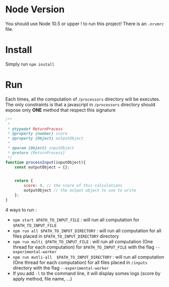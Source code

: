 # Node Version

You should use Node 10.5 or upper ! to run this project! There is an `.nrvmrc` file.

# Install

Simply run `npm install`

# Run

Each times, all the computation of `/processors` directory will be executes. The only constraints is that a javascript in `/processors` directory should expose only **ONE** method that respect this signature

```javascript
/**
 *
 * @typedef ReturnProcess
 * @property {number} score
 * @property {Object} outputObject
 *
 * @param {Object} inputObject
 * @return {ReturnProcess}
 */
function processInput(inputObject){
    const outputObject = {};


    return {
        score: 0, // the score of this calculations
        outputObject // the output object to use to write
    };
}
```

4 ways to run :

* `npm start $PATH_TO_INPUT_FILE` : will run all computation for `$PATH_TO_INPUT_FILE`
* `npm run all $PATH_TO_INPUT_DIRECTORY` : will run all computation for all files placed in `$PATH_TO_INPUT_DIRECTORY` directory
* `npm run multi $PATH_TO_INPUT_FILE` : will run all computation (One thread for each computation) for `$PATH_TO_INPUT_FILE` with the flag `--experimental-worker`
* `npm run mutli-all  $PATH_TO_INPUT_DIRECTORY` : will run all computation (One thread for each computation) for all files placed in `/inputs` directory with the flag `--experimental-worker`
* If you add `-l` to the command line, it will display somes logs (score by apply method, file name, ...)